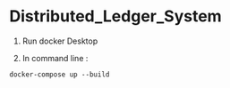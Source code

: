 # Distributed_Ledger_System

1. Run docker Desktop

2. In command line :
```
docker-compose up --build
```
